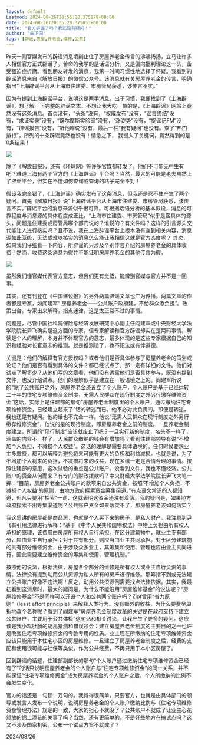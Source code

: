 ```yaml
---
layout: default
Lastmod: 2024-08-26T20:55:28.375179+00:00
date: 2024-08-26T20:55:28.375053+00:00
title: "官方辟谣了吗？我还是有疑问！"
author: "曲卫国"
tags: [辟谣,房屋,养老金,维修,公共]
---
```


昨天一则官媒发布的辟谣消息顷刻止住了房屋养老金传言的沸沸扬扬，立马让许多人相信官方正式辟谣了。苦命的我学的是话语分析，又是偏向批判理论这一头，备受强迫症折磨。看到朋友转发的消息，我第一时间习惯性地选择了怀疑。我看到的辟谣消息来自《解放日报》的微信公众号。该消息就有关房屋养老金的传言，明确指出“上海辟谣平台从上海市住建委、市房管局获悉，该传言不实。”

因为有提到上海辟谣平台，说明这是两手消息。出于习惯，我便找到了《上海辟谣》，想了解一下完整的辟谣文本。不想让我大吃一惊的是，《上海辟谣》网站上竟然没有这条消息。首页没有，“头条”没有，“权威发布”没有，“谣言终结”没有，“求证实录”没有，“辟尔摩斯实验室”没有，“涨姿势”没有，“捉谣记FM”没有，“辟谣报告”没有，“听他咋说”没有，最后一栏“我有疑问”也没有。查了“热门排行”，所列的十条辟谣竟然也没有！情急之下， 我键入了关键词，竟然得到的是0条结果！

![](https://images.weserv.nl/?url=https%3A//mmbiz.qpic.cn/mmbiz_jpg/Z78VLsCvibuSiaa9o4fFLf7kHLOicSNuDa0fUnNHeGNXUcBEzAs6RL0lokEuaPCS7b2KooWjib9Emibfib1jQ1JPlpWQ/640%3Fwx_fmt%3Djpeg)

除了《解放日报》，还有《环球网》等许多官媒都转发了。他们不可能无中生有吧？难道上海有两个官方的《上海辟谣》平台吗？当然，最大的可能是老夫虽然上了辟谣平台，但实在不懂如何查询或查询的路子完全不对！

假设我完全错了，《上海辟谣》确实发布了这条消息，但我还是忍不住产生了两个疑问。首先《解放日报》说“上海辟谣平台从上海市住建委、市房管局获悉，该传言不实。”辟谣平台的消息来源似乎很可靠。可根据话语分析的基本假设，消息的可靠程度与消息源的具体程度成正比。“上海市住建委、市房管局”似乎是蛮具体的源头，问题是住建委或房管局哪个部门说的？谁说的？有文件吗？这样的引言源头交代能让人进行核实吗？且不说，我在上海辟谣平台上根本没有查到相关内容，消息源如此笼统，无法或难以核实的消息怎么能让我相信这就是官方态度呢？ 其次，如果我们仔细看一下内容，所辟谣的只涉及个别传言介绍的房屋养老金的具体收费！然而，收费这条消息为假并不能证明房屋养老金的其他传言为假。

![](https://images.weserv.nl/?url=https%3A//mmbiz.qpic.cn/mmbiz_jpg/Z78VLsCvibuSiaa9o4fFLf7kHLOicSNuDa03IVDVdjwwx8TC4iaRagzQD2RWCav3gEMsHe4afwDxgHMRbE66aSyqjw/640%3Fwx_fmt%3Djpeg)

  
虽然我们懂官媒代表官方意志，但我们更有觉悟，能辨别官媒与官方并不是一回事。

其实，还有刊登在《中国建设报》的另外两篇辟谣文章也广为传播。两篇文章的作者都是专家，如阎建军“ 房屋养老金——公共账户政府建，不给群众添负担”。政策出台，专家出来解释，指点迷津，这是太正常不过的事情。

问题是，尽管中国社科院保险与经济发展研究中心副主任阎建军或中央财经大学法学院院长尹飞确实是这方面的专家，但专家解读和官方辟谣却实在是两码事情。解读是个人的理解，本身并不体现官方的意志，最多体现的是这些专家根据自己的知识和经验对长官意志的推测。就是推测错了，也不犯法或有悖道德。

关键是：他们的解释有官方授权吗？或者他们是否具体参与了房屋养老金的策划或论证？他们是否有看到具体的文件？都已经试点了，那一定有详细的文件。他们对试点了解多少？从他们写的文章看，他们没有透露他们是否具体参与，既没有提到文件，也没介绍试点。他们的理解似乎是建立在一般语境之上的。阎建军所说的“除了公共账户之外，房屋养老金还设立了个人账户，个人账户是基于已经运转二十年的住宅专项维修资金制度，无需人民群众在现行制度之外另行缴存维修资金”这话，实际上是住建部的那句“房屋养老金制度里的个人账户，通过缴纳住宅专项维修资金，已经建立起来了”话的转述而已。他不必对此负责的。即便是转述，我也还是有疑问。他的话也不完全一样。他说“无需人民群众在现行制度之外另行缴存维修资金”，他说的是的现行制度，即房屋养老金之前的制度。一旦养老金制度建立，所谓的“现行制度”应该就废止了吧？一旦实行新的制度，名头不一样了，涵盖的内容不一样了，人民群众缴纳的钱会有增加吗？看到住建部领导有说“不增加个人负担，不减损个人权益”。这话的理解是需要具体语境的。任何时候要求业主多缴费，都可以解释为避免将来可能有更大的负担和利益减损。也就是说，为了不增加个人将来的负担，不减损将来的权益，现在多缴一定是合情合理的事情。按照住建部的意思，这次试验的重点是公共账户。没看到文件，我也不懂经济。公共账户的资金从何而来？有专门的财政拨款吗？中央财经大学法学院院长尹飞大笔一挥：“目前，房屋养老金公共账户的款项来自公共资金，按照‘不增加个人负担，不减损个人权益’的原则，由地方政府探索资金筹集渠道。”有点语文常识的人都知道，但凡只要用“探索”一词，这就表明这资金还没有着落。我的疑问是，如果地方政府探索不出筹集渠道呢？公共账户资金如果落实不了，那房屋养老该如何落实？

我这里讲的房屋都是商品房，也就是个人买下来的房子，是私人财产。我注意到尹飞有引用法律进行解释：“基于《中华人民共和国物权法》中物上负担由所有权人承担的原理，该费用由房屋所有权人自行承担。在区分建筑物中，就业主专有部分，应由业主自行承担；对于共有部分，则应当由业主共同承担。对于区分建筑物的共有部分维修资金，由于涉及众多业主，其筹集和使用、管理也应由业主共同进行，因此需要建立维修资金的筹集和使用、管理机制。” 

  

按照他的说法，根据法律，房屋各个部分的维修是所有权人或业主自行负责的事情。法律没有提到动用公共资源为私人所有的房产进行维修。那筹措不到或无法建立公共账户好像不违法啊！反之，动用公共资源倒需要找点法律依据。其实，我最初看到这消息时，最大的疑问是，为什么不能沿用“房屋维修基金”的说法呢？“房屋维修基金”不是同样可以开设个人和公共两个账户吗？Zipf曾用“省力原则”（least effort principle）来解释人类行为。没有额外的收益，为什么要费尽周折地改个名称呢？看到了阎建军“房屋养老金制度改革的关键是在政府支持下建立公共账户，主要用于公共体检”这句话和相关讨论，让我产生了更多的疑问。这应该是我小鸡肚肠的胡乱猜测和错误领会：建立房屋养老金制度的主要目的之一也许是改变住宅专项维修资金的专款专用的性质。业主现在所缴纳的住宅专项维修资金应该只能用于本住宅小区的房屋维修。一旦建立了房屋养老金制度之后，经费的支配和使用很可能与社保等类似，作为公共经费，不再只用于本小区房屋了。

回到辟谣的话题，住建部副部长的那句“个人账户通过缴纳住宅专项维修资金已经有了”的话只说明房屋养老金的个人账户与“住宅专项维修资金”的同一关系，并不能保证“住宅专项维修资金”成为房屋养老金的个人账户之后，个人所缴纳的比例不会发生变化。

官方的话还是一句顶一万句的。我觉得很简单，只要官方，也就是由具体部门的领导或发言人发布一个说明，说明房屋养老金的个人账户缴纳比例与《住宅专项维修资金管理办法》规定的一致，大家的担心不就没了？公共账户不就成了让业主心花怒放的锦上添花的美事了吗？当然，还有更简单的。不是好些地方在搞试点吗？这又不涉及国家机密。公布一个试点方案不就成了？

2024/08/26

